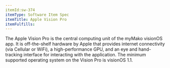 ```yaml
---
itemId:sw-374
itemType: Software Item Spec
itemTitle: Apple Vision Pro
itemFulfills: 
---
```

The Apple Vision Pro is the central computing unit of the myMako visionOS app. It is off-the-shelf hardware by Apple that provides internet connectivity (via Cellular or WiFi), a high-performance GPU, and an eye and hand-tracking interface for interacting with the application. The minimum supported operating system on the Vision Pro is visionOS 1.1.